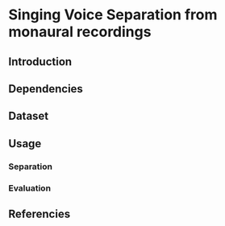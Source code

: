# Singing Voice Separation from monaural recordings

## Introduction

## Dependencies

## Dataset

## Usage

### Separation

### Evaluation

## Referencies
